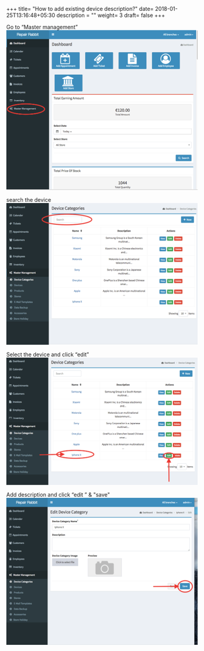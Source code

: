 +++
title= "How to add existing device description?"
date= 2018-01-25T13:16:48+05:30
description = ""
weight= 3
draft= false
+++



Go to “Master management”
![How to add exsisting device description?](/images/device_and_device_categories/how_to_Add_exsisting_device_description/go_to_master_management.png)

search the device
![How to add exsisting device description?](/images/device_and_device_categories/how_to_Add_exsisting_device_description/search_the_device.png)


Select the device and click  “edit”
![How to add exsisting device description?](/images/device_and_device_categories/how_to_Add_exsisting_device_description/select_the_device_and_click_edit.png)

Add description and click  “edit ” & "save"
![How to add exsisting device description?](/images/device_and_device_categories/how_to_Add_exsisting_device_description/edit_the_details_and_save.png)




